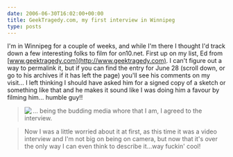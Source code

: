 ```yaml
---
date: 2006-06-30T16:02:00+00:00
title: GeekTragedy.com, my first interview in Winnipeg
type: posts
---
```

I'm in Winnipeg for a couple of weeks, and while I'm there I thought I'd track down a few interesting folks to film for on10.net. First up on my list, Ed from [www.geektragedy.com](http://www.geektragedy.com). I can't figure out a way to permalink it, but if you can find the entry for June 28 (scroll down, or go to his archives if it has left the page) you'll see his comments on my visit... I left thinking I should have asked him for a signed copy of a sketch or something like that and he makes it sound like I was doing him a favour by filming him... humble guy!!

> [<img src="http://www.geektragedy.com/images/blogpic.jpg" border="0" align="left" />](http://www.geektragedy.com)... being the budding media whore that I am, I agreed to the interview.

> Now I was a little worried about it at first, as this time it was a video interview and I'm not big on being on camera, but now that it's over the only way I can even think to describe it...way fuckin' cool!
